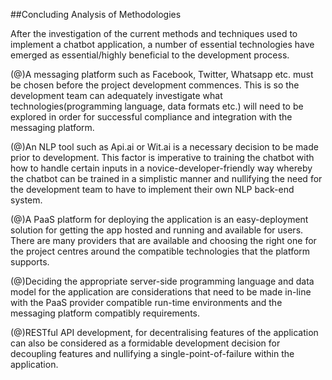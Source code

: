 ##Concluding Analysis of Methodologies

After the investigation of the current methods and techniques used to implement a chatbot application, a number of essential technologies have emerged as essential/highly beneficial to the development process.

(@)A messaging platform such as Facebook, Twitter, Whatsapp etc. must be chosen before the project development commences. This is so the development team can adequately investigate what technologies(programming language, data formats etc.) will need to be explored in order for successful compliance and integration with the messaging platform.

(@)An NLP tool such as Api.ai or Wit.ai is a necessary decision to be made prior to development. This factor is imperative to training the chatbot with how to handle certain inputs in a novice-developer-friendly way whereby the chatbot can be trained in a simplistic manner and nullifying the need for the development team to have to implement their own NLP back-end system.

(@)A PaaS platform for deploying the application is an easy-deployment solution for getting the app hosted and running and available for users. There are many providers that are available and choosing the right one for the project centres around the compatible technologies that the platform supports.

(@)Deciding the appropriate server-side programming language and data model for the application are considerations that need to be made in-line with the PaaS provider compatible run-time environments and the messaging platform compatibly requirements.

(@)RESTful API development, for decentralising features of the application can also be considered as a formidable development decision for decoupling features and nullifying a single-point-of-failure within the application.




